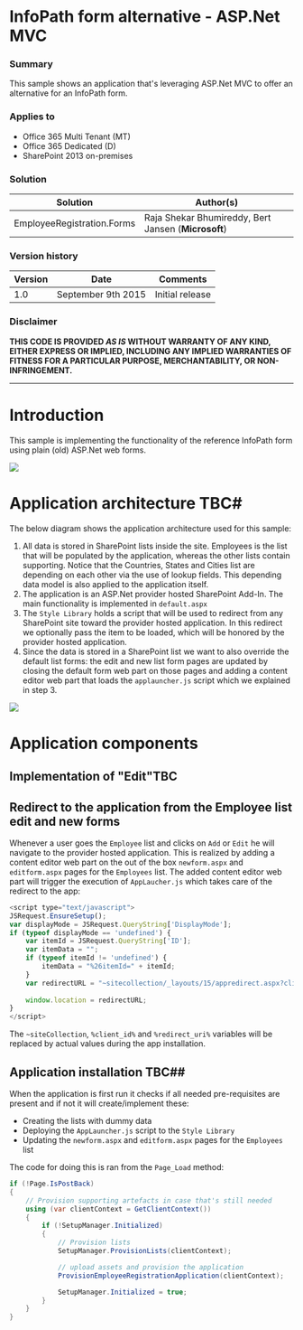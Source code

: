 # InfoPath form alternative - ASP.Net MVC #

### Summary ###
This sample shows an application that's leveraging ASP.Net MVC to offer an alternative for an InfoPath form.

### Applies to ###
-  Office 365 Multi Tenant (MT)
-  Office 365 Dedicated (D)
-  SharePoint 2013 on-premises


### Solution ###
Solution | Author(s)
---------|----------
EmployeeRegistration.Forms | Raja Shekar Bhumireddy, Bert Jansen (**Microsoft**)

### Version history ###
Version  | Date | Comments
---------| -----| --------
1.0  | September 9th 2015 | Initial release

### Disclaimer ###
**THIS CODE IS PROVIDED *AS IS* WITHOUT WARRANTY OF ANY KIND, EITHER EXPRESS OR IMPLIED, INCLUDING ANY IMPLIED WARRANTIES OF FITNESS FOR A PARTICULAR PURPOSE, MERCHANTABILITY, OR NON-INFRINGEMENT.**


----------

# Introduction #
This sample is implementing the functionality of the reference InfoPath form using plain (old) ASP.Net web forms. 

![](http://i.imgur.com/8BVEfCU.png)

# Application architecture TBC#
The below diagram shows the application architecture used for this sample:
1. All data is stored in SharePoint lists inside the site. Employees is the list that will be populated by the application, whereas the other lists contain supporting. Notice that the Countries, States and Cities list are depending on each other via the use of lookup fields. This depending data model is also applied to the application itself.
2. The application is an ASP.Net provider hosted SharePoint Add-In. The main functionality is implemented in `default.aspx`
3. The `Style Library` holds a script that will be used to redirect from any SharePoint site toward the provider hosted application. In this redirect we optionally pass the item to be loaded, which will be honored by the provider hosted application.
4. Since the data is stored in a SharePoint list we want to also override the default list forms: the edit and new list form pages are updated by closing the default form web part on those pages and adding a content editor web part that loads the `applauncher.js` script which we explained in step 3.

![](http://i.imgur.com/D4Gb2P8.png)

# Application components #

## Implementation of "Edit"TBC ##

## Redirect to the application from the Employee list edit and new forms ##
Whenever a user goes the `Employee` list and clicks on `Add` or `Edit` he will navigate to the provider hosted application. This is realized by adding a content editor web part on the out of the box `newform.aspx` and `editform.aspx` pages for the `Employees` list. The added content editor web part will trigger the execution of `AppLaucher.js` which takes care of the redirect to the app:

```JavaScript
<script type="text/javascript">
JSRequest.EnsureSetup();
var displayMode = JSRequest.QueryString['DisplayMode'];
if (typeof displayMode == 'undefined') {
    var itemId = JSRequest.QueryString['ID']; 
    var itemData = ""; 
    if (typeof itemId != 'undefined') { 
        itemData = "%26itemId=" + itemId; 
    } 
    var redirectURL = "~sitecollection/_layouts/15/appredirect.aspx?client_id={%clientId%}&redirect_uri=%redirectURI%?{StandardTokens}" + itemData;
    
    window.location = redirectURL;
} 
</script>
```

The `~siteCollection`, `%client_id%` and `%redirect_uri%` variables will be replaced by actual values during the app installation.

## Application installation TBC##
When the application is first run it checks if all needed pre-requisites are present and if not it will create/implement these:
- Creating the lists with dummy data
- Deploying the `AppLauncher.js` script to the `Style Library`
- Updating the `newform.aspx` and `editform.aspx` pages for the `Employees` list

The code for doing this is ran from the `Page_Load` method:

```C#
if (!Page.IsPostBack)
{
    // Provision supporting artefacts in case that's still needed
    using (var clientContext = GetClientContext())
    {
        if (!SetupManager.Initialized)
        {
            // Provision lists
            SetupManager.ProvisionLists(clientContext);

            // upload assets and provision the application
            ProvisionEmployeeRegistrationApplication(clientContext);

            SetupManager.Initialized = true;
        }
    }
} 
```


